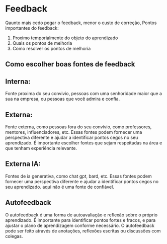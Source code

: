 # Feedback

Qaunto mais cedo pegar o feedback, menor o custo de correção, Pontos importantes do feedback:

1. Proximo temporialmente do objeto do aprendizado
2. Quais os pontos de melhoria
3. Como resolver os pontos de melhoria

## Como escolher boas fontes de feedback

## Interna:

Fonte proxima do seu convivio, pessoas com uma senhoridade maior que a sua na empresa, ou pessoas que você admira e confia.

## Externa:

Fonte externa, como pessoas fora do seu convívio, como professores, mentores, influenciadores, etc. Essas fontes podem fornecer uma perspectiva diferente e ajudar a identificar pontos cegos no seu aprendizado. É importante escolher fontes que sejam respeitadas na área e que tenham experiência relevante.

## Externa IA:

Fontes de ia generativa, como chat gpt, bard, etc. Essas fontes podem fornecer uma perspectiva diferente e ajudar a identificar pontos cegos no seu aprendizado. aqui não é uma fonte de confiável.


## Autofeedback

O autofeedback é uma forma de autoavaliação e reflexão sobre o próprio aprendizado. É importante para identificar pontos fortes e fracos, e para ajustar o plano de aprendizagem conforme necessário. O autofeedback pode ser feito através de anotações, reflexões escritas ou discussões com colegas.
